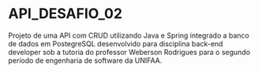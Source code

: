 # API_DESAFIO_02

Projeto de uma API com CRUD utilizando Java e Spring integrado a banco de dados em PostegreSQL desenvolvido para disciplina back-end developer sob a tutoria do professor Weberson Rodrigues para o segundo período de engenharia de software da UNIFAA.

